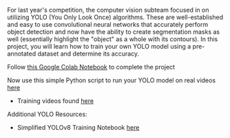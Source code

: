 For last year's competition, the computer vision subteam focused in on utilizing YOLO (You Only Look Once) algorithms. These are well-established and easy to use convolutional neural networks that accurately perform object detection and now have the ability to create segmentation masks as well (essentially highlight the "object" as a whole with its contours). In this project, you will learn how to train your own YOLO model using a pre-annotated dataset and determine its accuracy.


Follow [this Google Colab Notebook](https://colab.research.google.com/drive/1ldf6muZj2Lq2gcwi4KZ-4acTULx_L1k2?usp=sharing) to complete the project


Now use this simple Python script to run your YOLO model on real videos [here](./YOLOv8.py)
   
   - Training videos found [here](https://www.dropbox.com/scl/fo/ilsmrvomdx4h1tn74hw0g/AMsCjRdGOaHDy991yNH1SF8?rlkey=yuisarsyjqv0tj1tfrx263rdf&st=thucvkmj&dl=0)

Additional YOLO Resources:
- Simplified YOLOv8 Training Notebook [here](https://colab.research.google.com/drive/1fnNdFck-4ZVvTobmnYd679QCmJ9Nz6JC?usp=sharing)
